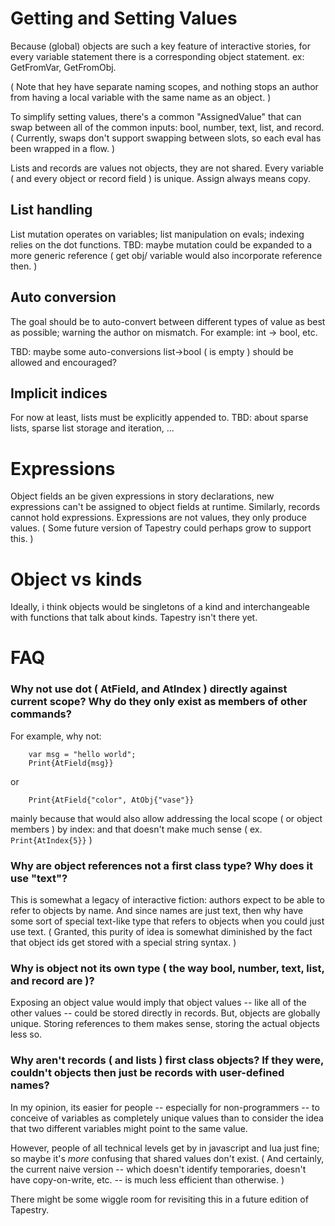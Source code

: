 # Getting and Setting Values 

Because (global) objects are such a key feature of interactive stories, for every variable statement there is a corresponding object statement. ex: GetFromVar, GetFromObj.

( Note that hey have separate naming scopes, and nothing stops an author from having a local variable with the same name as an object. )

To simplify setting values, there's a common "AssignedValue" that can swap between all of the common inputs: bool, number, text, list, and record. ( Currently, swaps don't support swapping between slots, so each eval has been wrapped in a flow. )

Lists and records are values not objects, they are not shared. Every variable ( and every object or record field ) is unique. Assign always means copy.

## List handling

List mutation operates on variables; list manipulation on evals; indexing relies on the dot functions. TBD: maybe mutation could be expanded to a more generic reference ( get obj/ variable would also incorporate reference then. )

## Auto conversion 

The goal should be to auto-convert between different types of value as best as possible; warning the author on mismatch. For example: int -> bool, etc.

TBD: maybe some auto-conversions list->bool ( is empty ) should be allowed and encouraged?

## Implicit indices 

For now at least, lists must be explicitly appended to. TBD: about sparse lists, sparse list storage and iteration, ...

# Expressions

Object fields an be given expressions in story declarations, new expressions can't be assigned to object fields at runtime. Similarly, records cannot hold expressions. Expressions are not values, they only produce values. ( Some future version of Tapestry could perhaps grow to support this. )


# Object vs kinds 

Ideally, i think objects would be singletons of a kind and interchangeable with functions that talk about kinds. Tapestry isn't there yet.


# FAQ

### Why not use dot ( AtField, and AtIndex ) directly against current scope? Why do they only exist as members of other commands?

For example, why not:
```
	var msg = "hello world";
	Print{AtField{msg}}
```
or
```
	Print{AtField{"color", AtObj{"vase"}}
```

mainly because that would also allow addressing the local scope ( or object members ) by index: and that doesn't make much sense ( ex. `Print{AtIndex{5}}` )

### Why are object references not a first class type? Why does it use "text"? 

This is somewhat a legacy of interactive fiction: authors expect to be able to refer to objects by name. And since names are just text, then why have some sort of special text-like type that refers to objects when you could just use text. ( Granted, this purity of idea is somewhat diminished by the fact that object ids get stored with a special string syntax. )

### Why is object not its own type ( the way bool, number, text, list, and record are )? 

Exposing an object value would imply that object values -- like all of the other values -- could be stored directly in records. But, objects are globally unique. Storing references to them makes sense, storing the actual objects less so.

### Why aren't records ( and lists ) first class objects? If they were, couldn't objects then just be records with user-defined names?

In my opinion, its easier for people -- especially for non-programmers -- to conceive of variables as completely unique values than to consider the idea that two different variables might point to the same value. 

However, people of all technical levels get by in javascript and lua just fine; so maybe it's _more_ confusing that shared values don't exist. ( And certainly, the current naive version -- which doesn't identify temporaries, doesn't have copy-on-write, etc. -- is much less efficient than otherwise. )

There might be some wiggle room for revisiting this in a future edition of Tapestry.